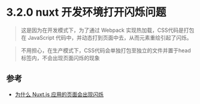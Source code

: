 # 3.2.0 nuxt 开发环境打开闪烁问题

>这是因为在开发模式下，为了通过 Webpack 实现热加载，CSS代码是打包在 JavaScript 代码中，并动态打到页面中去，从而元素重绘引起了闪烁。

>不用担心，在生产模式下，CSS代码会单独打包至独立的文件并置于head标签内，不会出现页面闪烁的现象

## 参考
- [为什么 Nuxt.js 应用的页面会出现闪烁](https://zh.nuxtjs.org/faq/css-flash/)
